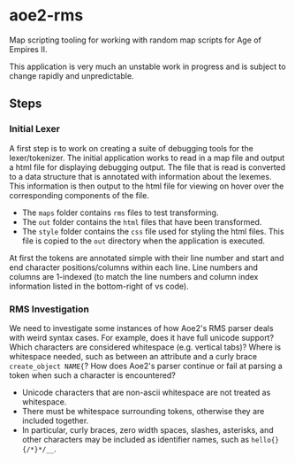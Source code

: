 # aoe2-rms
Map scripting tooling for working with random map scripts for Age of Empires II.

This application is very much an unstable work in progress and is subject to change rapidly and unpredictable.

## Steps

### Initial Lexer

A first step is to work on creating a suite of debugging tools for the lexer/tokenizer.
The initial application works to read in a map file and output a html file for displaying debugging output.
The file that is read is converted to a data structure that is annotated with information about the lexemes.
This information is then output to the html file for viewing on hover over the corresponding components of the file.

- The `maps` folder contains `rms` files to test transforming.
- The `out` folder contains the `html` files that have been transformed.
- The `style` folder contains the `css` file used for styling the html files. This file is copied to the `out` directory when the application is executed.

At first the tokens are annotated simple with their line number and start and end character positions/columns within each line.
Line numbers and columns are 1-indexed (to match the line numbers and column index information listed in the bottom-right of vs code).

### RMS Investigation

We need to investigate some instances of how Aoe2's RMS parser deals with weird syntax cases.
For example, does it have full unicode support?
Which characters are considered whitespace (e.g. vertical tabs)?
Where is whitespace needed, such as between an attribute and a curly brace `create_object NAME{`?
How does Aoe2's parser continue or fail at parsing a token when such a character is encountered?

- Unicode characters that are non-ascii whitespace are not treated as whitespace.
- There must be whitespace surrounding tokens, otherwise they are included together.
- In particular, curly braces, zero width spaces, slashes, asterisks, and other characters may be included as identifier names, such as `hello{}{/*}*/_​_`.
